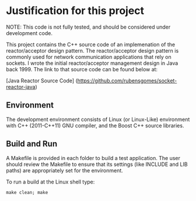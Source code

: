 # Justification for this project

NOTE:  This code is not fully tested, and should be considered under  development code.

This project contains the C++ source code of an implemenation of the reactor/acceptor
design pattern. The reactor/acceptor design pattern is commonly used for network
communication applications that rely on sockets.  I wrote the initial reactor/acceptor
management design in Java back 1999.  The link to that source code can be found below at:

[Java Reactor Source Code] (https://github.com/rubensgomes/socket-reactor-java)

## Environment

The development environment consists of Linux (or Linux-Like) environment with C++ (2011-C++11) GNU compiler, and the Boost C++ source libraries.

## Build and Run 

A Makefile is provided in each folder to build a test application.  The user should review the Makefile to ensure that its settings (like INCLUDE and LIB paths) are appropriately set for the environment.

To run a build at the Linux shell type:

    make clean; make

